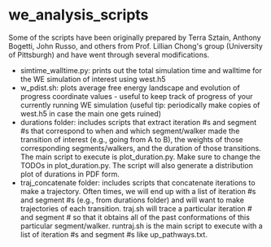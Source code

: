 # we_analysis_scripts

Some of the scripts have been originally prepared by Terra Sztain,
Anthony Bogetti, John Russo, and others from Prof. Lillian
Chong's group (University of Pittsburgh) and have went through
several modifications.

- simtime_walltime.py: prints out the total simulation time and
walltime for the WE simulation of interest using west.h5
- w_pdist.sh: plots average free energy landscape and evolution
of progress coordinate values - useful to keep track of progress
of your currently running WE simulation (useful tip: periodically
make copies of west.h5 in case the main one gets ruined)
- durations folder: includes scripts that extract iteration #s and
segment #s that correspond to when and which segment/walker made
the transition of interest (e.g., going from A to B), the weights
of those corresponding segments/walkers, and the duration of
those transitions. The main script to execute is plot_duration.py.
Make sure to change the TODOs in plot_duration.py. The script
will also generate a distribution plot of durations in PDF form.
- traj_concatenate folder: includes scripts that concatenate 
iterations to make a trajectory. Often times, we will end up
with a list of iteration #s and segment #s (e.g., from durations 
folder) and will want to make trajectories of each transition.
traj.sh will trace a particular iteration # and segment # so
that it obtains all of the past conformations of this particular
segment/walker. runtraj.sh is the main script to execute with a
list of iteration #s and segment #s like up_pathways.txt.

